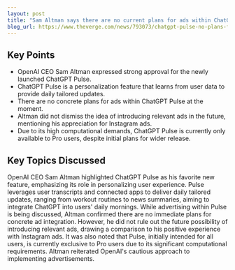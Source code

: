 ```yaml
---
layout: post 
title: "Sam Altman says there are no current plans for ads within ChatGPT Pulse — but he’s not ruling it out"
blog_url: https://www.theverge.com/news/793073/chatgpt-pulse-no-plans-for-ads-sam-altman?utm_source=tldrai 
---
```




## Key Points

- OpenAI CEO Sam Altman expressed strong approval for the newly launched ChatGPT Pulse.
- ChatGPT Pulse is a personalization feature that learns from user data to provide daily tailored updates.
- There are no concrete plans for ads within ChatGPT Pulse at the moment.
- Altman did not dismiss the idea of introducing relevant ads in the future, mentioning his appreciation for Instagram ads.
- Due to its high computational demands, ChatGPT Pulse is currently only available to Pro users, despite initial plans for wider release.

## Key Topics Discussed

OpenAI CEO Sam Altman highlighted ChatGPT Pulse as his favorite new feature, emphasizing its role in personalizing user experience. Pulse leverages user transcripts and connected apps to deliver daily tailored updates, ranging from workout routines to news summaries, aiming to integrate ChatGPT into users' daily mornings. While advertising within Pulse is being discussed, Altman confirmed there are no immediate plans for concrete ad integration. However, he did not rule out the future possibility of introducing relevant ads, drawing a comparison to his positive experience with Instagram ads. It was also noted that Pulse, initially intended for all users, is currently exclusive to Pro users due to its significant computational requirements. Altman reiterated OpenAI's cautious approach to implementing advertisements.

